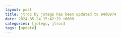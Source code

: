 ```yaml
---
layout: post
title: jtroc by jotego has been updated to 94d0874
date: 2024-05-24 15:42:29 +0000
categories: [jotego, jtroc]
tags: [update]
---
```


